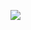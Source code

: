 ![](https://user-images.githubusercontent.com/50372504/67148923-b7e4cd00-f2ad-11e9-8397-9f455ed820e2.png)
